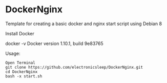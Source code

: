 # DockerNginx

Template for creating a basic docker and nginx start script using Debian 8

Install Docker

docker -v
Docker version 1.10.1, build 9e83765

Usage:
```
Open Terminal
git clone https://github.com/electronicsleep/DockerNginx.git
cd DockerNginx
bash -x start.sh
```
